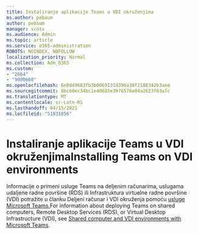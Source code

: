 ```yaml
---
title: Instaliranje aplikacije Teams u VDI okruženjima
ms.author: pebaum
author: pebaum
manager: scotv
ms.audience: Admin
ms.topic: article
ms.service: o365-administration
ROBOTS: NOINDEX, NOFOLLOW
localization_priority: Normal
ms.collection: Adm_O365
ms.custom:
- "2664"
- "9000660"
ms.openlocfilehash: 6e0d49683fb3b0069131d396a39f2188342b3aee
ms.sourcegitcommit: 8bc60ec34bc1e40685e3976576e04a2623f63a7c
ms.translationtype: MT
ms.contentlocale: sr-Latn-RS
ms.lasthandoff: 04/15/2021
ms.locfileid: "51831856"
---
```

# <a name="installing-teams-on-vdi-environments"></a><span data-ttu-id="19a51-102">Instaliranje aplikacije Teams u VDI okruženjima</span><span class="sxs-lookup"><span data-stu-id="19a51-102">Installing Teams on VDI environments</span></span>

<span data-ttu-id="19a51-103">Informacije o primeni usluge Teams na deljenim računarima, uslugama udaljene radne površine (RDS) ili Infrastruktura virtuelne radne površine (VDI) potražite u članku Deljeni računar i VDI okruženja pomoću [usluge Microsoft Teams.](https://docs.microsoft.com/deployoffice/teams-install#shared-computer-and-vdi-environments-with-microsoft-teams)</span><span class="sxs-lookup"><span data-stu-id="19a51-103">For information about deploying Teams on shared computers, Remote Desktop Services (RDS), or Virtual Desktop Infrastructure (VDI), see [Shared computer and VDI environments with Microsoft Teams](https://docs.microsoft.com/deployoffice/teams-install#shared-computer-and-vdi-environments-with-microsoft-teams).</span></span>